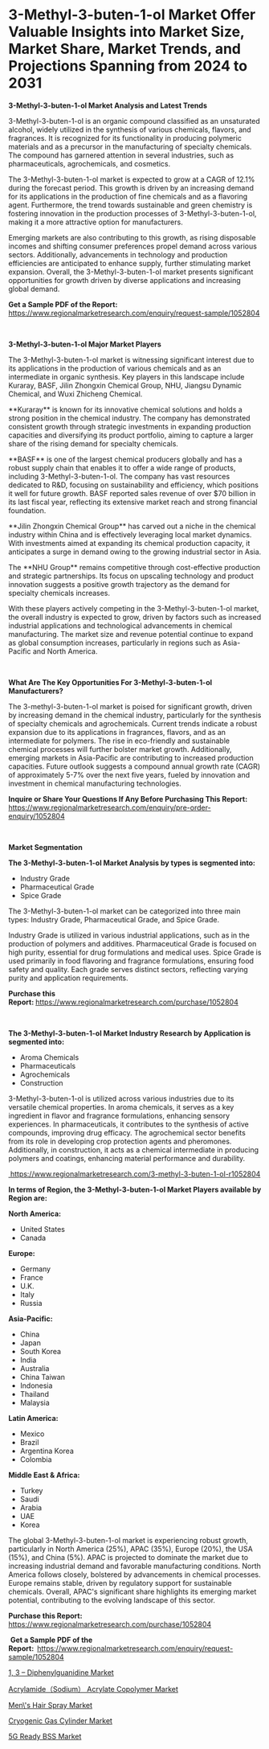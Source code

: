 <p><h1>3-Methyl-3-buten-1-ol Market Offer Valuable Insights into Market Size, Market Share, Market Trends, and Projections Spanning from 2024 to 2031</h1></p><p><strong>3-Methyl-3-buten-1-ol Market Analysis and Latest Trends</strong></p>
<p><p>3-Methyl-3-buten-1-ol is an organic compound classified as an unsaturated alcohol, widely utilized in the synthesis of various chemicals, flavors, and fragrances. It is recognized for its functionality in producing polymeric materials and as a precursor in the manufacturing of specialty chemicals. The compound has garnered attention in several industries, such as pharmaceuticals, agrochemicals, and cosmetics.</p><p>The 3-Methyl-3-buten-1-ol market is expected to grow at a CAGR of 12.1% during the forecast period. This growth is driven by an increasing demand for its applications in the production of fine chemicals and as a flavoring agent. Furthermore, the trend towards sustainable and green chemistry is fostering innovation in the production processes of 3-Methyl-3-buten-1-ol, making it a more attractive option for manufacturers.</p><p>Emerging markets are also contributing to this growth, as rising disposable incomes and shifting consumer preferences propel demand across various sectors. Additionally, advancements in technology and production efficiencies are anticipated to enhance supply, further stimulating market expansion. Overall, the 3-Methyl-3-buten-1-ol market presents significant opportunities for growth driven by diverse applications and increasing global demand.</p></p>
<p><strong>Get a Sample PDF of the Report:&nbsp;</strong> <a href="https://www.regionalmarketresearch.com/enquiry/request-sample/1052804">https://www.regionalmarketresearch.com/enquiry/request-sample/1052804</a></p>
<p>&nbsp;</p>
<p><strong>3-Methyl-3-buten-1-ol Major Market Players</strong></p>
<p><p>The 3-Methyl-3-buten-1-ol market is witnessing significant interest due to its applications in the production of various chemicals and as an intermediate in organic synthesis. Key players in this landscape include Kuraray, BASF, Jilin Zhongxin Chemical Group, NHU, Jiangsu Dynamic Chemical, and Wuxi Zhicheng Chemical.</p><p>**Kuraray** is known for its innovative chemical solutions and holds a strong position in the chemical industry. The company has demonstrated consistent growth through strategic investments in expanding production capacities and diversifying its product portfolio, aiming to capture a larger share of the rising demand for specialty chemicals.</p><p>**BASF** is one of the largest chemical producers globally and has a robust supply chain that enables it to offer a wide range of products, including 3-Methyl-3-buten-1-ol. The company has vast resources dedicated to R&D, focusing on sustainability and efficiency, which positions it well for future growth. BASF reported sales revenue of over $70 billion in its last fiscal year, reflecting its extensive market reach and strong financial foundation.</p><p>**Jilin Zhongxin Chemical Group** has carved out a niche in the chemical industry within China and is effectively leveraging local market dynamics. With investments aimed at expanding its chemical production capacity, it anticipates a surge in demand owing to the growing industrial sector in Asia.</p><p>The **NHU Group** remains competitive through cost-effective production and strategic partnerships. Its focus on upscaling technology and product innovation suggests a positive growth trajectory as the demand for specialty chemicals increases.</p><p>With these players actively competing in the 3-Methyl-3-buten-1-ol market, the overall industry is expected to grow, driven by factors such as increased industrial applications and technological advancements in chemical manufacturing. The market size and revenue potential continue to expand as global consumption increases, particularly in regions such as Asia-Pacific and North America.</p></p>
<p>&nbsp;</p>
<p><strong>What Are The Key Opportunities For 3-Methyl-3-buten-1-ol Manufacturers?</strong></p>
<p><p>The 3-methyl-3-buten-1-ol market is poised for significant growth, driven by increasing demand in the chemical industry, particularly for the synthesis of specialty chemicals and agrochemicals. Current trends indicate a robust expansion due to its applications in fragrances, flavors, and as an intermediate for polymers. The rise in eco-friendly and sustainable chemical processes will further bolster market growth. Additionally, emerging markets in Asia-Pacific are contributing to increased production capacities. Future outlook suggests a compound annual growth rate (CAGR) of approximately 5-7% over the next five years, fueled by innovation and investment in chemical manufacturing technologies.</p></p>
<p><strong>Inquire or Share Your Questions If Any Before Purchasing This Report:</strong> <a href="https://www.regionalmarketresearch.com/enquiry/pre-order-enquiry/1052804">https://www.regionalmarketresearch.com/enquiry/pre-order-enquiry/1052804</a></p>
<p>&nbsp;</p>
<p><strong>Market Segmentation</strong></p>
<p><strong>The 3-Methyl-3-buten-1-ol Market Analysis by types is segmented into:</strong></p>
<p><ul><li>Industry Grade</li><li>Pharmaceutical Grade</li><li>Spice Grade</li></ul></p>
<p><p>The 3-Methyl-3-buten-1-ol market can be categorized into three main types: Industry Grade, Pharmaceutical Grade, and Spice Grade. </p><p>Industry Grade is utilized in various industrial applications, such as in the production of polymers and additives. Pharmaceutical Grade is focused on high purity, essential for drug formulations and medical uses. Spice Grade is used primarily in food flavoring and fragrance formulations, ensuring food safety and quality. Each grade serves distinct sectors, reflecting varying purity and application requirements.</p></p>
<p><strong>Purchase this Report:&nbsp;</strong><a href="https://www.regionalmarketresearch.com/purchase/1052804">https://www.regionalmarketresearch.com/purchase/1052804</a></p>
<p>&nbsp;</p>
<p><strong>The 3-Methyl-3-buten-1-ol Market Industry Research by Application is segmented into:</strong></p>
<p><ul><li>Aroma Chemicals</li><li>Pharmaceuticals</li><li>Agrochemicals</li><li>Construction</li></ul></p>
<p><p>3-Methyl-3-buten-1-ol is utilized across various industries due to its versatile chemical properties. In aroma chemicals, it serves as a key ingredient in flavor and fragrance formulations, enhancing sensory experiences. In pharmaceuticals, it contributes to the synthesis of active compounds, improving drug efficacy. The agrochemical sector benefits from its role in developing crop protection agents and pheromones. Additionally, in construction, it acts as a chemical intermediate in producing polymers and coatings, enhancing material performance and durability.</p></p>
<p><a href="https://www.regionalmarketresearch.com/3-methyl-3-buten-1-ol-r1052804">&nbsp;https://www.regionalmarketresearch.com/3-methyl-3-buten-1-ol-r1052804</a></p>
<p><strong>In terms of Region, the 3-Methyl-3-buten-1-ol Market Players available by Region are:</strong></p>
<p>
    <p> <strong> North America: </strong>
        <ul>
            <li>United States</li>
            <li>Canada</li>
        </ul>
        </p> 
    <p> <strong> Europe: </strong>
        <ul>
            <li>Germany</li>
            <li>France</li>
            <li>U.K.</li>
            <li>Italy</li>
            <li>Russia</li>
        </ul>
        </p> 
    <p> <strong> Asia-Pacific: </strong>
        <ul>
            <li>China</li>
            <li>Japan</li>
            <li>South Korea</li>
            <li>India</li>
            <li>Australia</li>
            <li>China Taiwan</li>
            <li>Indonesia</li>
            <li>Thailand</li>
            <li>Malaysia</li>
        </ul>
        </p> 
    <p> <strong> Latin America: </strong>
        <ul>
            <li>Mexico</li>
            <li>Brazil</li>
            <li>Argentina Korea</li>
            <li>Colombia</li>
        </ul>
        </p> 
    <p> <strong> Middle East & Africa: </strong>
        <ul>
            <li>Turkey</li>
            <li>Saudi</li>
            <li>Arabia</li>
            <li>UAE</li>
            <li>Korea</li>
        </ul>
    </p>
    </p>
<p><p>The global 3-Methyl-3-buten-1-ol market is experiencing robust growth, particularly in North America (25%), APAC (35%), Europe (20%), the USA (15%), and China (5%). APAC is projected to dominate the market due to increasing industrial demand and favorable manufacturing conditions. North America follows closely, bolstered by advancements in chemical processes. Europe remains stable, driven by regulatory support for sustainable chemicals. Overall, APAC's significant share highlights its emerging market potential, contributing to the evolving landscape of this sector.</p></p>
<p><strong>Purchase this Report: </strong><a href="https://www.regionalmarketresearch.com/purchase/1052804">https://www.regionalmarketresearch.com/purchase/1052804</a></p>
<p>&nbsp;<strong>Get a Sample PDF of the Report:&nbsp;&nbsp;</strong><a href="https://www.regionalmarketresearch.com/enquiry/request-sample/1052804">https://www.regionalmarketresearch.com/enquiry/request-sample/1052804</a></p>
<p><strong></strong></p>
<p><p><a href="https://medium.com/@jennaduke56/1-3-diphenylguanidine-market-strategic-insights-product-evolution-and-market-segmentation-in-c4b483cb3de6?postPublishedType=repub">1, 3 – Diphenylguanidine Market</a></p><p><a href="https://medium.com/@madalyell456456/global-acrylamide-sodium-acrylate-copolymer-industry-analysis-share-growth-trends-and-forecast-84e2e2a9b2ce">Acrylamide（Sodium） Acrylate Copolymer Market</a></p><p><a href="https://issuu.com/reportprime-2/docs/mens-hair-spray-market-size-2030.pp_bf19182583e596">Men\'s Hair Spray Market</a></p><p><a href="https://www.linkedin.com/pulse/global-cryogenic-gas-cylinder-industry-analysis-report-market-ppwkc">Cryogenic Gas Cylinder Market</a></p><p><a href="https://issuu.com/reportprime-2/docs/5g-ready-bss-market-size-2030.pptx_e8cb4d2a6a3165">5G Ready BSS Market</a></p></p>